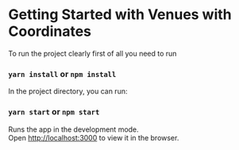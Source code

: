 # Getting Started with Venues with Coordinates

To run the project clearly first of all you need to run

### `yarn install` or  `npm install`


In the project directory, you can run:
### `yarn start` or  `npm start`


Runs the app in the development mode.\
Open [http://localhost:3000](http://localhost:3000) to view it in the browser.
